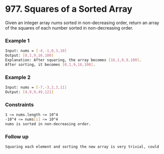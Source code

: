 # 977. Squares of a Sorted Array

Given an integer array nums sorted in non-decreasing order, return an array of the squares of each number sorted in non-decreasing order.

### Example 1
```sh
Input: nums = [-4,-1,0,3,10]
Output: [0,1,9,16,100]
Explanation: After squaring, the array becomes [16,1,0,9,100].
After sorting, it becomes [0,1,9,16,100].
```

### Example 2
```sh
Input: nums = [-7,-3,2,3,11]
Output: [4,9,9,49,121]
```

### Constraints
```sh
1 <= nums.length <= 10^4
-10^4 <= nums[i] <= 10^4
nums is sorted in non-decreasing order.
```

### Follow up
```sh
Squaring each element and sorting the new array is very trivial, could you find an O(n) solution using a different approach?
```
